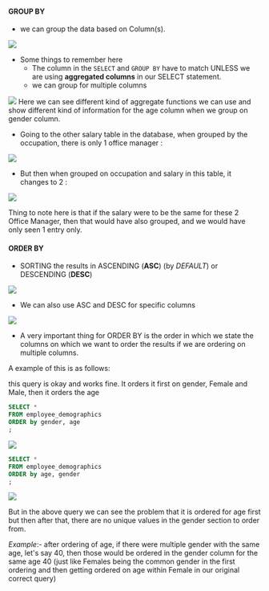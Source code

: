 #### GROUP BY

- we can group the data based on Column(s). 

![](attachments/Pasted%20image%2020250401133634.png)

- Some things to remember here
	- The column in the ```SELECT``` and ```GROUP BY``` have to match UNLESS we are using **aggregated columns** in our SELECT statement.
	- we can group for multiple columns

![](attachments/Pasted%20image%2020250401134742.png)
Here we can see different kind of aggregate functions we can use and show different kind of information for the age column when we group on gender column.

- Going to the other salary table in the database, when grouped by the occupation, there is only 1 office manager :

![](attachments/Pasted%20image%2020250401134421.png)

- But then when grouped on occupation and salary in this table, it changes to 2 :

![](attachments/Pasted%20image%2020250401134512.png)

Thing to note here is that if the salary were to be the same for these 2 Office Manager, then that would have also grouped, and we would have only seen 1 entry only.


#### ORDER BY

- SORTING the results in ASCENDING (**ASC**) (by *DEFAULT*) or DESCENDING (**DESC**)

![](attachments/Pasted%20image%2020250401135604.png)

- We can also use ASC and DESC for specific columns

![](attachments/Pasted%20image%2020250401140752.png)

- A very important thing for ORDER BY is the order in which we state the columns on which we want to order the results if we are ordering on multiple columns.

A example of this is as follows:

this query is okay and works fine. It orders it first on gender, Female and Male, then it orders the age
```SQL
SELECT * 
FROM employee_demographics
ORDER by gender, age
;
```

![](attachments/Pasted%20image%2020250401135755.png)

```sql
SELECT * 
FROM employee_demographics
ORDER by age, gender
;
```

![](attachments/Pasted%20image%2020250401135900.png)

But in the above query we can see the problem that it is ordered for age first but then after that, there are no unique values in the gender section to order from.

*Example*:- after ordering of age, if there were multiple gender with the same age, let's say 40, then those would be ordered in the gender column for the same age 40 (just like Females being the common gender in the first ordering and then getting ordered on age within Female in our original correct query)